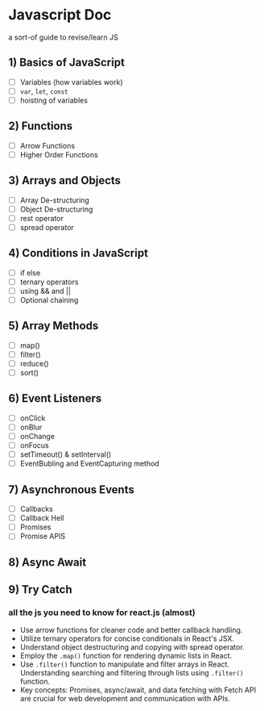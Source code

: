 # Javascript Doc
a sort-of guide to revise/learn JS 

## 1) Basics of JavaScript 
- [ ] Variables (how variables work) 
- [ ] `var`, `let`, `const` 
- [ ] hoisting of variables

## 2) Functions 
- [ ] Arrow Functions 
- [ ] Higher Order Functions
 
## 3) Arrays and Objects 
- [ ] Array De-structuring 
- [ ] Object De-structuring 
- [ ] rest operator 
- [ ] spread operator

## 4) Conditions in JavaScript 
- [ ] if else 
- [ ] ternary operators 
- [ ] using && and || 
- [ ] Optional chaining

## 5) Array Methods 
- [ ] map()
- [ ] filter() 
- [ ] reduce() 
- [ ] sort()

## 6) Event Listeners 
- [ ] onClick 
- [ ] onBlur 
- [ ] onChange 
- [ ] onFocus 
- [ ] setTimeout() & setInterval() 
- [ ] EventBubling and EventCapturing method 

## 7) Asynchronous Events 
- [ ] Callbacks 
- [ ] Callback Hell 
- [ ] Promises 
- [ ] Promise APIS 

## 8) Async Await 

## 9) Try Catch

### all the js you need to know for react.js (almost)
- Use arrow functions for cleaner code and better callback handling.
- Utilize ternary operators for concise conditionals in React's JSX.
- Understand object destructuring and copying with spread operator.
- Employ the `.map()` function for rendering dynamic lists in React.
- Use `.filter()` function to manipulate and filter arrays in React. Understanding searching and filtering through lists using `.filter()` function.
- Key concepts: Promises, async/await, and data fetching with Fetch API are crucial for web development and communication with APIs.
